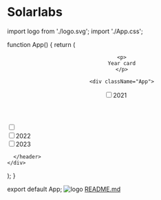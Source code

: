 # Solarlabs
import logo from './logo.svg';
import './App.css';

function App() {
  return (
    <div className="App">
      <header className="App-header">
        
        <p>
        Year card
        </p>
        
        <div className="App">
  
  <div className="topping">
    <input type="checkbox" id="topping" name="topping" value="Paneer" />2021
  </div>
</div>
<input type="checkbox" id="myCheck" onclick="myFunction()"></input>
<div className="App1">
  
  <div className="topping">
    <input type="checkbox" id="topping" name="topping" value="Paneer" />2022
  </div>
</div>
<div className="App2">
  
  <div className="topping">
    <input type="checkbox" id="topping" name="topping" value="Paneer" />2023
  </div>
</div>

      </header>
    </div>
  );
}

export default App;
![logo](https://user-images.githubusercontent.com/96245963/206882904-4361b2e9-6ce4-44e4-afd5-347fa7056349.svg)
[README.md](https://github.com/jeevitha012/Solarlabs/files/10201343/README.md)
